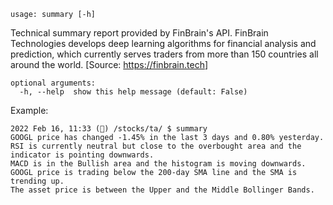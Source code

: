 ```
usage: summary [-h]
```

Technical summary report provided by FinBrain's API. FinBrain Technologies develops deep learning algorithms for financial analysis and prediction, which currently serves traders from more than 150 countries all around the world. [Source: <https://finbrain.tech>]

```
optional arguments:
  -h, --help  show this help message (default: False)
```

Example:

```
2022 Feb 16, 11:33 (🦋) /stocks/ta/ $ summary
GOOGL price has changed -1.45% in the last 3 days and 0.80% yesterday.
RSI is currently neutral but close to the overbought area and the indicator is pointing downwards.
MACD is in the Bullish area and the histogram is moving downwards.
GOOGL price is trading below the 200-day SMA line and the SMA is trending up.
The asset price is between the Upper and the Middle Bollinger Bands.
```

